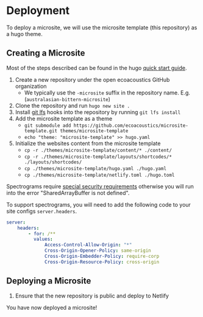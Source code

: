 # Deployment

To deploy a microsite, we will use the microsite template (this repository) as
a hugo theme.

## Creating a Microsite

Most of the steps described can be found in the hugo
[quick start guide](https://gohugo.io/getting-started/quick-start/).

1. Create a new repository under the open ecoacoustics GitHub organization
    - We typically use the `-microsite` suffix in the repository name.
      E.g. (`australasian-bittern-microsite`)
2. Clone the repository and run `hugo new site .`
3. Install [git lfs](https://git-lfs.com/) hooks into the repository by running `git lfs install`
4. Add the microsite template as a theme
    - `git submodule add https://github.com/ecoacoustics/microsite-template.git themes/microsite-template`
    - `echo "theme: "microsite-template" >> hugo.yaml`
5. Initialize the websites content from the microsite template
    - `cp -r ./themes/microsite-template/content/* ./content/`
    - `cp -r ./themes/microsite-template/layouts/shortcodes/* ./layouts/shortcodes/`
    - `cp ./themes/microsite-template/hugo.yaml ./hugo.yaml`
    - `cp ./themes/microsite-template/netlify.toml ./hugo.toml`

Spectrograms require
[special security requirements](https://developer.mozilla.org/en-US/docs/Web/JavaScript/Reference/Global_Objects/SharedArrayBuffer#security_requirements)
otherwise you will run into the error "SharedArrayBuffer is not defined".

To support spectrograms, you will need to add the following code to your site
configs `server.headers`.

```yml
server:
    headers:
        - for: /**
          values:
              Access-Control-Allow-Origin: "*"
              Cross-Origin-Opener-Policy: same-origin
              Cross-Origin-Embedder-Policy: require-corp
              Cross-Origin-Resource-Policy: cross-origin
```

## Deploying a Microsite

1. Ensure that the new repository is public and deploy to Netlify

You have now deployed a microsite!
